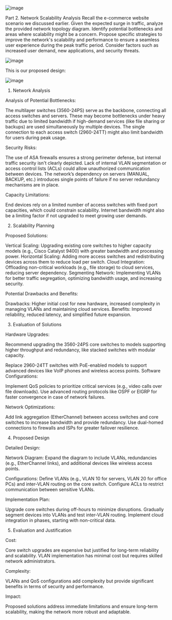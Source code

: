 ![image](https://github.com/user-attachments/assets/2d72bf70-82c7-45a5-b921-e0b1020629bd)


Part 2. Network Scalability Analysis
Recall the e-commerce website scenario we discussed earlier. Given the expected surge in traffic, analyze the provided network topology diagram. Identify potential bottlenecks and areas where scalability might be a concern. Propose specific strategies to improve the network's scalability and performance to ensure a seamless user experience during the peak traffic period. Consider factors such as increased user demand, new applications, and security threats.

![image](https://github.com/user-attachments/assets/90145d59-0b4a-46fc-9808-e8472d3614aa)



This is our proposed design:

![image](https://github.com/user-attachments/assets/e6c00a3c-777f-486d-b9d4-23c38238eec4)






1. Network Analysis
   
Analysis of Potential Bottlenecks:

The multilayer switches (3560-24PS) serve as the backbone, connecting all access switches and servers. These may become bottlenecks under heavy traffic due to limited bandwidth if high-demand services (like file sharing or backups) are used simultaneously by multiple devices.
The single connection to each access switch (2960-24TT) might also limit bandwidth for users during peak usage.

Security Risks:

The use of ASA firewalls ensures a strong perimeter defense, but internal traffic security isn't clearly depicted. Lack of internal VLAN segmentation or access control lists (ACLs) could allow unauthorized communication between devices.
The network’s dependency on servers (MANUAL, BACKUP, etc.) introduces single points of failure if no server redundancy mechanisms are in place.

Capacity Limitations:

End devices rely on a limited number of access switches with fixed port capacities, which could constrain scalability.
Internet bandwidth might also be a limiting factor if not upgraded to meet growing user demands.


2. Scalability Planning
   
Proposed Solutions:

Vertical Scaling: Upgrading existing core switches to higher capacity models (e.g., Cisco Catalyst 9400) with greater bandwidth and processing power.
Horizontal Scaling: Adding more access switches and redistributing devices across them to reduce load per switch.
Cloud Integration: Offloading non-critical workloads (e.g., file storage) to cloud services, reducing server dependency.
Segmenting Network: Implementing VLANs for better traffic segregation, optimizing bandwidth usage, and increasing security.

Potential Drawbacks and Benefits:

Drawbacks: Higher initial cost for new hardware, increased complexity in managing VLANs and maintaining cloud services.
Benefits: Improved reliability, reduced latency, and simplified future expansion.

3. Evaluation of Solutions
   
Hardware Upgrades:

Recommend upgrading the 3560-24PS core switches to models supporting higher throughput and redundancy, like stacked switches with modular capacity.

Replace 2960-24TT switches with PoE-enabled models to support advanced devices like VoIP phones and wireless access points.
Software Configurations:

Implement QoS policies to prioritize critical services (e.g., video calls over file downloads).
Use advanced routing protocols like OSPF or EIGRP for faster convergence in case of network failures.

Network Optimizations:

Add link aggregation (EtherChannel) between access switches and core switches to increase bandwidth and provide redundancy.
Use dual-homed connections to firewalls and ISPs for greater failover resilience.



4. Proposed Design
   
Detailed Design:

Network Diagram: Expand the diagram to include VLANs, redundancies (e.g., EtherChannel links), and additional devices like wireless access points.

Configurations:
Define VLANs (e.g., VLAN 10 for servers, VLAN 20 for office PCs) and inter-VLAN routing on the core switch.
Configure ACLs to restrict communication between sensitive VLANs.

Implementation Plan:

Upgrade core switches during off-hours to minimize disruptions.
Gradually segment devices into VLANs and test inter-VLAN routing.
Implement cloud integration in phases, starting with non-critical data.


5. Evaluation and Justification
   
Cost:

Core switch upgrades are expensive but justified for long-term reliability and scalability.
VLAN implementation has minimal cost but requires skilled network administrators.

Complexity:

VLANs and QoS configurations add complexity but provide significant benefits in terms of security and performance.

Impact:

Proposed solutions address immediate limitations and ensure long-term scalability, making the network more robust and adaptable.
